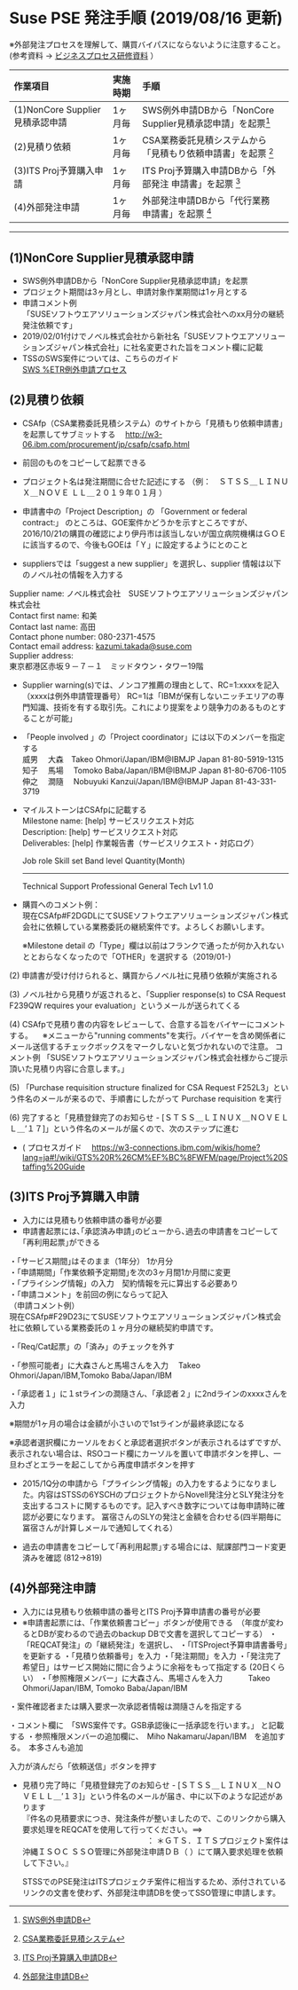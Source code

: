 # Suse PSE 発注手順    (2019/08/16 更新)  

※外部発注プロセスを理解して、購買バイパスにならないように注意すること。  
 (参考資料 ->  [ビジネスプロセス研修資料](https://github.ibm.com/FUSHUKU/zLinux/blob/master/0643AF6EB51A031949257B02001210D4.md) ）

| 作業項目                       | 実施時期  | 手順                                                      | 
|:-------------------------------|:---------|:----------------------------------------------------------|
| (1)NonCore Supplier見積承認申請 | 1ヶ月毎   | SWS例外申請DBから「NonCore Supplier見積承認申請」を起票[^1]  |
| (2)見積り依頼                   | 1ヶ月毎   | CSA業務委託見積システムから「見積もり依頼申請書」を起票 [^2]   |
| (3)ITS Proj予算購入申請         | 1ヶ月毎   | ITS Proj予算購入申請DBから「外部発注 申請書」を起票    [^3]   |
| (4)外部発注申請                 | 1ヶ月毎   | 外部発注申請DBから「代行業務　申請書」を起票           [^4]   |


[^1]: [SWS例外申請DB](Notes://d19dbr14.sagamino.ibm.com/4925806B0031FC54/C752201663B186C049258076001AC935)  
[^2]: [CSA業務委託見積システム](http://w3-06.ibm.com/procurement/jp/csafp/csafp.html)  
[^3]: [ITS Proj予算購入申請DB](Notes://d19dbr05.sagamino.ibm.com/492573E500135CC3/A70DA597AC74F9DD4925774C00119ED8)  
[^4]: [外部発注申請DB](Notes://d19dbr05.sagamino.ibm.com/4925762700169378/E30180123533CC154925760F001CA1C8)  

-----------------------------------------------------

## (1)NonCore Supplier見積承認申請  
- SWS例外申請DBから「NonCore Supplier見積承認申請」を起票  
- プロジェクト期間は3ヶ月とし、申請対象作業期間は1ヶ月とする  
- 申請コメント例  
 「SUSEソフトウエアソリューションズジャパン株式会社へのxx月分の継続発注依頼です」  
- 2019/02/01付けでノベル株式会社から新社名「SUSEソフトウエアソリューションズジャパン株式会社」に社名変更された旨をコメント欄に記載  
- TSSのSWS案件については、こちらのガイド  
  [SWS %ETR例外申請プロセス](Notes://d19dbr14.sagamino.ibm.com/4925806B0031FC54/7B77FBA7AD94954049258076001F72AD/8A3D024F45A2DDB149258079002DACD8)


## (2)見積り依頼  
- CSAfp（CSA業務委託見積システム）のサイトから「見積もり依頼申請書」を起票してサブミットする　
    http://w3-06.ibm.com/procurement/jp/csafp/csafp.html

- 前回のものをコピーして起票できる  
- プロジェクト名は発注期間に合せた記述にする
  （例：　ＳＴＳＳ＿ＬＩＮＵＸ＿ＮＯＶＥ ＬＬ＿２０１９年０１月  ）  
- 申請書中の「Project Description」の 「Government or federal contract:」 のところは、GOE案件かどうかを示すところですが、2016/10/21の購買の確認により伊丹市は該当しないが国立病院機構はＧＯＥに該当するので、今後もGOEは「Ｙ」に設定するようにとのこと  
- suppliersでは「suggest a new supplier」を選択し、supplier 情報は以下のノベル社の情報を入力する  

Supplier name: 	ノベル株式会社　SUSEソフトウエアソリューションズジャパン株式会社  
Contact first name: 	和美  
Contact last name: 	高田  
Contact phone number: 	080-2371-4575  
Contact email address: 	kazumi.takada@suse.com  
Supplier address: 	  
  東京都港区赤坂９－７－１　ミッドタウン・タワー19階  

- Supplier warning(s)では、ノンコア推薦の理由として、RC=1:xxxxを記入（xxxxは例外申請管理番号）
  RC=1は「IBMが保有しないニッチエリアの専門知識、技術を有する取引先。これにより提案をより競争力のあるものとすることが可能」

- 「People involved 」の「Project coordinator」には以下のメンバーを指定する  
威男　  大森　Takeo Ohmori/Japan/IBM@IBMJP Japan 81-80-5919-1315  
知子　 馬場　 Tomoko Baba/Japan/IBM@IBMJP Japan 81-80-6706-1105  
伸之　 澗隨　 Nobuyuki Kanzui/Japan/IBM@IBMJP Japan 81-43-331-3719   
 
- マイルストーンはCSAfpに記載する  
   Milestone name: [help] 	サービスリクエスト対応  
   Description: [help] 	サービスリクエスト対応  
   Deliverables: [help] 	作業報告書（サービスリクエスト・対応ログ）   

   Job role                        Skill set  Band level Quantity(Month)  
   ------------------------------  ---------  ---------- ---------------  
   Technical Support Professional  General    Tech Lv1    1.0   

- 購買へのコメント例：  
現在CSAfp#F2DGDLにてSUSEソフトウエアソリューションズジャパン株式会社に依頼している業務委託の継続案件です。よろしくお願いします。

  ※Milestone detail の「Type」欄は以前はフランクで通ったが何か入れないととおらなくなったので「OTHER」を選択する（2019/01-)

(2) 申請書が受け付けられると、購買からノベル社に見積り依頼が実施される

(3) ノベル社から見積りが返されると、「Supplier response(s) to CSA Request F239QW requires your evaluation」というメールが送られてくる

(4) CSAfpで見積り書の内容をレビューして、合意する旨をバイヤーにコメントする。
　※メニューから"running comments"を実行。バイヤーを含め関係者にメール送信するチェックボックスをマークしないと気づかれないので注意。
コメント例
「SUSEソフトウエアソリューションズジャパン株式会社様からご提示頂いた見積り内容に合意します。」

(5) 「Purchase requisition structure finalized for CSA Request F252L3」という件名のメールが来るので、手順書にしたがって Purchase requisition を実行

(6) 完了すると「見積登録完了のお知らせ - [ＳＴＳＳ＿ＬＩＮＵＸ＿ＮＯＶＥＬＬ＿’１７]」という件名のメールが届くので、次のステップに進む

- (
プロセスガイド　
https://w3-connections.ibm.com/wikis/home?lang=ja#!/wiki/GTS%20R%26CM%EF%BC%8FWFM/page/Project%20Staffing%20Guide


## (3)ITS Proj予算購入申請  
- 入力には見積もり依頼申請の番号が必要  
- 申請書起票には､｢承認済み申請｣のビューから､過去の申請書をコピーして｢再利用起票｣ができる  

・｢サービス期間｣はそのまま（1年分） 1か月分  
・「申請期間」｢作業依頼予定期間｣を次の3ヶ月間1か月間に変更  
・「プライシング情報」の入力　契約情報を元に算出する必要あり  
・「申請コメント」を前回の例にならって記入  
（申請コメント例）  
現在CSAfp#F29D23にてSUSEソフトウエアソリューションズジャパン株式会社に依頼している業務委託の１ヶ月分の継続契約申請です。  


・「Req/Cat起票」の「済み」のチェックを外す

・「参照可能者」に大森さんと馬場さんを入力　
Takeo Ohmori/Japan/IBM,Tomoko Baba/Japan/IBM

・「承認者１」に１stラインの澗隨さん、「承認者２」に2ndラインのxxxxさんを入力

 ※期間が1ヶ月の場合は金額が小さいので1stラインが最終承認になる

※承認者選択欄にカーソルをおくと承認者選択ボタンが表示されるはずですが、表示されない場合は、RSOコード欄にカーソルを置いて申請ボタンを押し、一旦わざとエラーを起こしてから再度申請ボタンを押す

- 2015/1Q分の申請から「プライシング情報」の入力をするようになりました。内容はSTSSの6YSCHのプロジェクトからNovell発注分とSLY発注分を支出するコストに関するものです。記入すべき数字については毎申請時に確認が必要になります。
 冨宿さんのSLYの発注と金額を合わせる(四半期毎に冨宿さんが計算しメールで通知してくれる）

- 過去の申請書をコピーして｢再利用起票｣する場合には、賦課部門コード変更済みを確認 (812→819)

## (4)外部発注申請  
- 入力には見積もり依頼申請の番号とITS Proj予算申請書の番号が必要  
- ※申請書起票には、「作業依頼書コピー」ボタンが使用できる　（年度が変わるとDBが変わるので過去のbackup DBで文書を選択してコピーする）
・「REQCAT発注」の「継続発注」を選択し、
・「ITSProject予算申請書番号」を更新する
・「見積り依頼番号」を入力
・「発注期間」を入力
・「発注完了希望日」はサービス開始に間に合うように余裕をもって指定する (20日くらい）
・「参照権限メンバー」に大森さん、馬場さんを入力　
　　Takeo Ohmori/Japan/IBM, Tomoko Baba/Japan/IBM

・案件確認者または購入要求一次承認者情報は澗隨さんを指定する

・コメント欄に　「SWS案件です。GSB承認後に一括承認を行います。」 と記載する
・参照権限メンバーの追加欄に、　Miho Nakamaru/Japan/IBM　を追加する。　本多さんも追加

入力が済んだら「依頼送信」ボタンを押す

- 見積り完了時に「見積登録完了のお知らせ - [ＳＴＳＳ＿ＬＩＮＵＸ＿ＮＯＶＥＬＬ＿’１３]」という件名のメールが届き、中に以下のような記述があります  
 『件名の見積要求につき、発注条件が整いましたので、このリンクから購入要求処理をREQCATを使用して行ってください。==>
　　　　　　　　　　　　　　　　：
  ＊ＧＴＳ．ＩＴＳプロジェクト案件は沖縄ＩＳＯＣ ＳＳＯ管理に外部発注申請ＤＢ（ ）にて購入要求処理を依頼して下さい。』
  
   STSSでのPSE発注はITSプロジェクチ案件に相当するため、添付されているリンクの文書を使わず、外部発注申請DBを使ってSSO管理に申請します。


